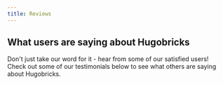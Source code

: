 ```yaml
---
title: Reviews
---
```


## What users are saying about Hugobricks

Don't just take our word for it - hear from some of our satisfied users! Check out some of our testimonials below to see what others are saying about Hugobricks.